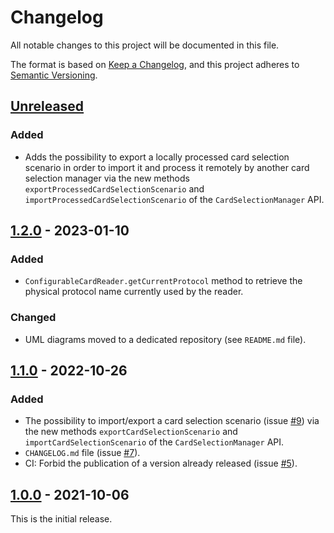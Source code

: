 # Changelog
All notable changes to this project will be documented in this file.

The format is based on [Keep a Changelog](https://keepachangelog.com/en/1.0.0/),
and this project adheres to [Semantic Versioning](https://semver.org/spec/v2.0.0.html).

## [Unreleased]
### Added
- Adds the possibility to export a locally processed card selection scenario in order to import it and process it 
  remotely by another card selection manager via the new methods `exportProcessedCardSelectionScenario` and 
  `importProcessedCardSelectionScenario` of the `CardSelectionManager` API.

## [1.2.0] - 2023-01-10
### Added
- `ConfigurableCardReader.getCurrentProtocol` method to retrieve the physical protocol name currently used by the reader.
### Changed
- UML diagrams moved to a dedicated repository (see `README.md` file).

## [1.1.0] - 2022-10-26
### Added
- The possibility to import/export a card selection scenario (issue [#9]) via the new methods
  `exportCardSelectionScenario` and `importCardSelectionScenario` of the `CardSelectionManager` API.
- `CHANGELOG.md` file (issue [#7]).
- CI: Forbid the publication of a version already released (issue [#5]).

## [1.0.0] - 2021-10-06
This is the initial release.

[unreleased]: https://github.com/calypsonet/calypsonet-terminal-reader-java-api/compare/1.2.0...HEAD
[1.2.0]: https://github.com/calypsonet/calypsonet-terminal-reader-java-api/compare/1.1.0...1.2.0
[1.1.0]: https://github.com/calypsonet/calypsonet-terminal-reader-java-api/compare/1.0.0...1.1.0
[1.0.0]: https://github.com/calypsonet/calypsonet-terminal-reader-java-api/releases/tag/1.0.0

[#9]: https://github.com/calypsonet/calypsonet-terminal-reader-java-api/issues/9
[#7]: https://github.com/calypsonet/calypsonet-terminal-reader-java-api/issues/7
[#5]: https://github.com/calypsonet/calypsonet-terminal-reader-java-api/issues/5